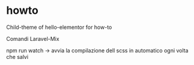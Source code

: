 # howto
Child-theme of hello-elementor for how-to

Comandi Laravel-Mix

npm run watch
                -> avvia la compilazione dell scss in automatico ogni volta che salvi
